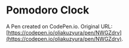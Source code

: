 # Pomodoro Clock

A Pen created on CodePen.io. Original URL: [https://codepen.io/oliakuzyura/pen/NWGZdrv](https://codepen.io/oliakuzyura/pen/NWGZdrv).


